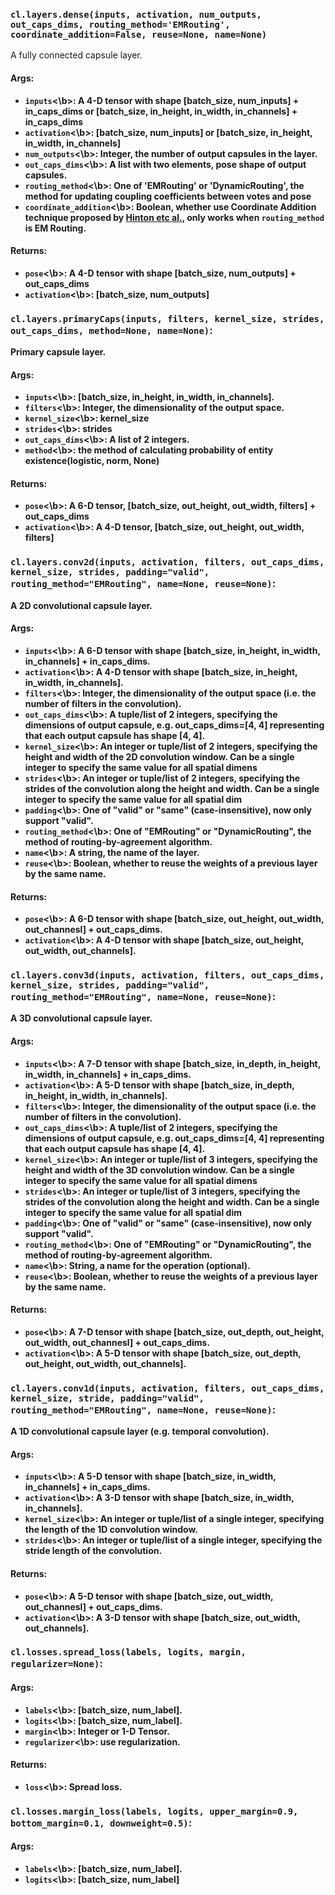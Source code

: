 ### `cl.layers.dense(inputs, activation, num_outputs, out_caps_dims, routing_method='EMRouting', coordinate_addition=False, reuse=None, name=None)`

A fully connected capsule layer.

#### Args:

* <b>`inputs`<\b>: A 4-D tensor with shape [batch_size, num_inputs] + in_caps_dims or [batch_size, in_height, in_width, in_channels] + in_caps_dims
* <b>`activation`<\b>: [batch_size, num_inputs] or [batch_size, in_height, in_width, in_channels]
* <b>`num_outputs`<\b>: Integer, the number of output capsules in the layer.
* <b>`out_caps_dims`<\b>: A list with two elements, pose shape of output capsules.
* <b>`routing_method`<\b>: One of 'EMRouting' or 'DynamicRouting', the method for updating coupling coefficients between votes and pose
* <b>`coordinate_addition`<\b>: Boolean, whether use Coordinate Addition technique proposed by [Hinton etc al.](https://openreview.net/forum?id=HJWLfGWRb), only works when `routing_method` is EM Routing.

#### Returns:
* <b>`pose`<\b>: A 4-D tensor with shape [batch_size, num_outputs] + out_caps_dims
* <b>`activation`<\b>: [batch_size, num_outputs]


### `cl.layers.primaryCaps(inputs, filters, kernel_size, strides, out_caps_dims, method=None, name=None)`:

Primary capsule layer.

#### Args:

* <b>`inputs`<\b>: [batch_size, in_height, in_width, in_channels].
* <b>`filters`<\b>: Integer, the dimensionality of the output space.
* <b>`kernel_size`<\b>: kernel_size
* <b>`strides`<\b>: strides
* <b>`out_caps_dims`<\b>: A list of 2 integers.
* <b>`method`<\b>: the method of calculating probability of entity existence(logistic, norm, None)

#### Returns:

* <b>`pose`<\b>: A 6-D tensor, [batch_size, out_height, out_width, filters] + out_caps_dims
* <b>`activation`<\b>: A 4-D tensor, [batch_size, out_height, out_width, filters]

### `cl.layers.conv2d(inputs, activation, filters, out_caps_dims, kernel_size, strides, padding="valid", routing_method="EMRouting", name=None, reuse=None)`:
   
A 2D convolutional capsule layer.

#### Args:

* <b>`inputs`<\b>: A 6-D tensor with shape [batch_size, in_height, in_width, in_channels] + in_caps_dims.
* <b>`activation`<\b>: A 4-D tensor with shape [batch_size, in_height, in_width, in_channels].
* <b>`filters`<\b>: Integer, the dimensionality of the output space (i.e. the number of filters in the convolution).
* <b>`out_caps_dims`<\b>: A tuple/list of 2 integers, specifying the dimensions of output capsule, e.g. out_caps_dims=[4, 4] representing that each output capsule has shape [4, 4].
* <b>`kernel_size`<\b>:  An integer or tuple/list of 2 integers, specifying the height and width of the 2D convolution window. Can be a single integer to specify the same value for all spatial dimens
* <b>`strides`<\b>: An integer or tuple/list of 2 integers, specifying the strides of the convolution along the height and width. Can be a single integer to specify the same value for all spatial dim
* <b>`padding`<\b>: One of "valid" or "same" (case-insensitive), now only support "valid".
* <b>`routing_method`<\b>: One of "EMRouting" or "DynamicRouting", the method of routing-by-agreement algorithm.
* <b>`name`<\b>: A string, the name of the layer.
* <b>`reuse`<\b>: Boolean, whether to reuse the weights of a previous layer by the same name.

#### Returns:

* <b>`pose`<\b>: A 6-D tensor with shape [batch_size, out_height, out_width, out_channesl] + out_caps_dims.
* <b>`activation`<\b>: A 4-D tensor with shape [batch_size, out_height, out_width, out_channels].

### `cl.layers.conv3d(inputs, activation, filters, out_caps_dims, kernel_size, strides, padding="valid", routing_method="EMRouting", name=None, reuse=None)`:

A 3D convolutional capsule layer.

#### Args:

* <b>`inputs`<\b>: A 7-D tensor with shape [batch_size, in_depth, in_height, in_width, in_channels] + in_caps_dims.
* <b>`activation`<\b>: A 5-D tensor with shape [batch_size, in_depth, in_height, in_width, in_channels].
* <b>`filters`<\b>: Integer, the dimensionality of the output space (i.e. the number of filters in the convolution).
* <b>`out_caps_dims`<\b>: A tuple/list of 2 integers, specifying the dimensions of output capsule, e.g. out_caps_dims=[4, 4] representing that each output capsule has shape [4, 4].
* <b>`kernel_size`<\b>:  An integer or tuple/list of 3 integers, specifying the height and width of the 3D convolution window. Can be a single integer to specify the same value for all spatial dimens
* <b>`strides`<\b>: An integer or tuple/list of 3 integers, specifying the strides of the convolution along the height and width. Can be a single integer to specify the same value for all spatial dim
* <b>`padding`<\b>: One of "valid" or "same" (case-insensitive), now only support "valid".
* <b>`routing_method`<\b>: One of "EMRouting" or "DynamicRouting", the method of routing-by-agreement algorithm.
* <b>`name`<\b>: String, a name for the operation (optional).
* <b>`reuse`<\b>: Boolean, whether to reuse the weights of a previous layer by the same name.

#### Returns:

* <b>`pose`<\b>: A 7-D tensor with shape [batch_size, out_depth, out_height, out_width, out_channesl] + out_caps_dims.
* <b>`activation`<\b>: A 5-D tensor with shape [batch_size, out_depth, out_height, out_width, out_channels].


### `cl.layers.conv1d(inputs, activation, filters, out_caps_dims, kernel_size, stride, padding="valid", routing_method="EMRouting", name=None, reuse=None)`:

A 1D convolutional capsule layer (e.g. temporal convolution).

#### Args:

* <b>`inputs`<\b>: A 5-D tensor with shape [batch_size, in_width, in_channels] + in_caps_dims.
* <b>`activation`<\b>: A 3-D tensor with shape [batch_size, in_width, in_channels].
* <b>`kernel_size`<\b>: An integer or tuple/list of a single integer, specifying the length of the 1D convolution window.
* <b>`strides`<\b>: An integer or tuple/list of a single integer, specifying the stride length of the convolution.

#### Returns:

* <b>`pose`<\b>: A 5-D tensor with shape [batch_size, out_width, out_channesl] + out_caps_dims.
* <b>`activation`<\b>: A 3-D tensor with shape [batch_size, out_width, out_channels].


### `cl.losses.spread_loss(labels, logits, margin, regularizer=None)`:

#### Args:

* <b>`labels`<\b>: [batch_size, num_label].
* <b>`logits`<\b>: [batch_size, num_label].
* <b>`margin`<\b>: Integer or 1-D Tensor.
* <b>`regularizer`<\b>: use regularization.

#### Returns:

* <b>`loss`<\b>: Spread loss.


### `cl.losses.margin_loss(labels, logits, upper_margin=0.9, bottom_margin=0.1, downweight=0.5)`:

#### Args:

* <b>`labels`<\b>: [batch_size, num_label].
* <b>`logits`<\b>: [batch_size, num_label]
